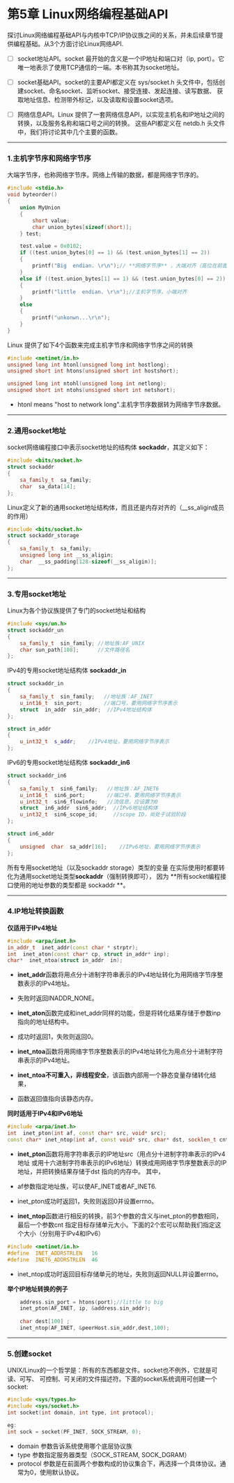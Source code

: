 # 第5章 Linux网络编程基础API

探讨Linux网络编程基础API与内核中TCP/IP协议族之间的关系，并未后续章节提供编程基础。从3个方面讨论Linux网络API.

- [ ] socket地址API。socket 最开始的含义是一个IP地址和端口对（ip, port）。它唯一地表示了使用TCP通信的一端。本书称其为socket地址。

- [ ] socket基础API。socket的主要API都定义在 sys/socket.h 头文件中，包括创建socket、命名socket、监听socket、接受连接、发起连接、读写数据、
获取地址信息、检测带外标记，以及读取和设置socket选项。

- [ ] 网络信息API。Linux 提供了一套网络信息API，以实现主机名和IP地址之间的转换，以及服务名称和端口号之间的转换。
这些API都定义在 netdb.h 头文件中，我们将讨论其中几个主要的函数。

-----------------------------------------------------------------


### 1.主机字节序和网络字节序

大端字节序，也称网络字节序。网络上传输的数据，都是网络字节序的。
```C++
#include <stdio.h>
void byteorder()
{
	union MyUnion
	{
		short value;
		char union_bytes[sizeof(short)];
	} test;

	test.value = 0x0102;
	if ((test.union_bytes[0] == 1) && (test.union_bytes[1] == 2))
	{
		printf("Big  endian. \r\n");// **网络字节序** ，大端对齐（高位在前面）
	}
	else if ((test.union_bytes[1] == 1) && (test.union_bytes[0] == 2))
	{
		printf("little  endian. \r\n");//主机字节序，小端对齐
	}
	else
	{
		printf("unkonwn...\r\n");
	}
}
```


Linux 提供了如下4个函数来完成主机字节序和网络字节序之间的转换
```C++
#include <netinet/in.h>
unsigned long int htonl(unsigned long int hostlong);
unsigned short int htons(unsigned short int hostshort);

unsigned long int ntohl(unsigned long int netlong);
unsigned short int ntohs(unsigned short int netshort);
```

* htonl means "host to network long".主机字节序数据转为网络字节序数据。


-----------------------------------------------------------------


### 2.通用socket地址

socket网络编程接口中表示socket地址的结构体 **sockaddr**，其定义如下：
```C++
#include <bits/socket.h>
struct sockaddr
{
    sa_family_t  sa_family;
    char  sa_data[14];
};
```

Linux定义了新的通用socket地址结构体，而且还是内存对齐的（__ss_aligin成员的作用）
```C++
#include <bits/socket.h>
struct sockaddr_storage
{
    sa_family_t  sa_family;
    unsigned long int __ss_aligin;
    char  __ss_padding[128-sizeof(__ss_aligin)];
};
```


-----------------------------------------------------------------


### 3.专用socket地址

Linux为各个协议族提供了专门的socket地址和结构
```C++
#include <sys/un.h>
struct sockaddr_un
{
    sa_family_t  sin_family; //地址族:AF_UNIX
    char sun_path[108];      //文件路径名
};
```

IPv4的专用socket地址结构体 **sockaddr_in** 
```C++
struct sockaddr_in
{
    sa_family_t  sin_family;   //地址族：AF_INET
    u_int16_t  sin_port;       //端口号，要用网络字节序表示
    struct  in_addr  sin_addr;  //IPv4地址结构体
};

struct in_addr
{
    u_int32_t  s_addr;    //IPv4地址，要用网络字节序表示
};
```

IPv6的专用socket地址结构体  **sockaddr_in6**
```C++
struct sockaddr_in6
{
    sa_family_t  sin6_family;   //地址族：AF_INET6
    u_int16_t  sin6_port;       //端口号，要用网络字节序表示
    u_int32_t  sin6_flowinfo;   //流信息，应设置为0
    struct  in6_addr  sin6_addr;  //IPv6地址结构体
    u_int32_t  sin6_scope_id;     //scope ID，尚处于试验阶段
};

struct in6_addr
{
    unsigned  char  sa_addr[16];    //IPv6地址，要用网络字节序表示
};
```

  所有专用socket地址（以及sockaddr  storage）类型的变量
  在实际使用时都要转化为通用socket地址类型**sockaddr**（强制转换即可），
  因为 **所有socket编程接口使用的地址参数的类型都是 sockaddr **。



-----------------------------------------------------------------


### 4.IP地址转换函数


**仅适用于IPv4地址**
```C++
#include <arpa/inet.h>
in_addr_t  inet_addr(const char * strptr);
int  inet_aton(const char* cp, struct in_addr* inp);
char*  inet_ntoa(struct in_addr  in);
```
* **inet_addr**函数将用点分十进制字符串表示的IPv4地址转化为用网络字节序整数表示的IPv4地址。
* 失败时返回INADDR_NONE。

* **inet_aton**函数完成和inet_addr同样的功能，但是将转化结果存储于参数inp指向的地址结构中。
* 成功时返回1，失败则返回0。

* **inet_ntoa**函数将用网络字节序整数表示的IPv4地址转化为用点分十进制字符串表示的IPv4地址。
* **inet_ntoa不可重入，非线程安全**，该函数内部用一个静态变量存储转化结果，
* 函数返回值指向该静态内存。


**同时适用于IPv4和IPv6地址**
```C++
#include <arpa/inet.h>
int  inet_pton(int af, const char* src, void* src);
const char* inet_ntop(int af, const void* src, char* dst, socklen_t cnt);
```
* **inet_pton**函数将用字符串表示的IP地址src（用点分十进制字符串表示的IPv4地址
或用十六进制字符串表示的IPv6地址）转换成用网络字节序整数表示的IP地址，并把转换结果存储于dst
指向的内存中。
其中，
* af参数指定地址族，可以使AF_INET或者AF_INET6.
* inet_pton成功时返回1，失败则返回0并设置errno。

* **inet_ntop**函数进行相反的转换，前3个参数的含义与inet_pton的参数相同，最后一个参数cnt
指定目标存储单元大小。下面的2个宏可以帮助我们指定这个大小（分别用于IPv4和IPv6）


```C++
#include <netinet/in.h>
#define  INET_ADDRSTRLEN   16
#define  INET6_ADDRSTRLEN  46
```
* inet_ntop成功时返回目标存储单元的地址，失败则返回NULL并设置errno。


**举个IP地址转换的例子**
```C++
    address.sin_port = htons(port);//little to big
    inet_pton(AF_INET, ip, &address.sin_addr);
    
    char dest[100] ;
    inet_ntop(AF_INET, &peerHost.sin_addr,dest,100);

```

-----------------------------------------------------------------

### 5.创建socket

UNIX/Linux的一个哲学是：所有的东西都是文件。socket也不例外，它就是可读、可写、
可控制、可关闭的文件描述符。下面的socket系统调用可创建一个socket:
```C++
#include <sys/types.h>
#include <sys/socket.h>
int socket(int domain, int type, int protocol);

eg:
int sock = socket(PF_INET, SOCK_STREAM, 0);

```

* domain 参数告诉系统使用哪个底层协议族
* type 参数指定服务器类型（SOCK_STREAM, SOCK_DGRAM）
* protocol 参数是在前面两个参数构成的协议集合下，再选择一个具体协议。通常为0，使用默认协议。


```C++

```


```C++

```


```C++

```


```C++

```


```C++

```


```C++

```


```C++

```


```C++

```


```C++

```


```C++

```


```C++

```


```C++

```


```C++

```


```C++

```
















